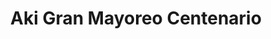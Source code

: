 ---
title: "Aki Gran Mayoreo Centenario"
url: /merida/aki-gran-mayoreo-centenario/
shop: Supermarkt
---